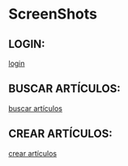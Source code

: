 # ScreenShots

## LOGIN:

[login](/DOCUMENTATION/images/login.jpg)

## BUSCAR ARTÍCULOS:

[buscar artículos](/DOCUMENTATION/images/articles_search.jpg)

## CREAR ARTÍCULOS:

[crear artículos](/DOCUMENTATION/images/login.jpg)

